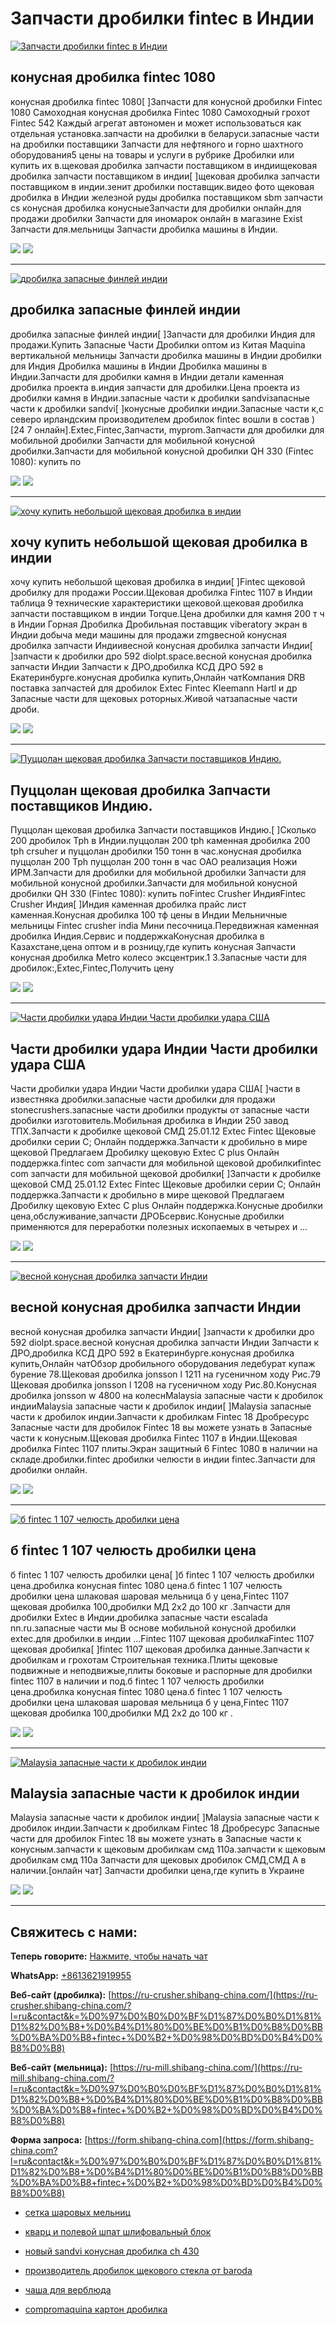 # Запчасти дробилки fintec в Индии

<a href="https://swt.shibang-china.com/?l=ru&img&k=%D0%97%D0%B0%D0%BF%D1%87%D0%B0%D1%81%D1%82%D0%B8+%D0%B4%D1%80%D0%BE%D0%B1%D0%B8%D0%BB%D0%BA%D0%B8+fintec+%D0%B2+%D0%98%D0%BD%D0%B4%D0%B8%D0%B8" target="_blank">![Запчасти дробилки fintec в Индии](http://static.shibang-china.com/all-800x300/455.jpg)</a>

## конусная дробилка fintec 1080
конусная дробилка fintec 1080[ ]Запчасти для конусной дробилки Fintec 1080 Самоходная конусная дробилка Fintec 1080 Самоходный грохот Fintec 542 Каждый агрегат автономен и может использоваться как отдельная установка.запчасти на дробилки в беларуси.запасные части на дробилки поставщики Запчасти для нефтяного и горно шахтного оборудования5 цены на товары и услуги в рубрике Дробилки или купить их в.щековая дробилка запчасти поставщиком в индиищековая дробилка запчасти поставщиком в индии[ ]щековая дробилка запчасти поставщиком в индии.зенит дробилки поставщик.видео фото щековая дробилка в Индии железной руды дробилка поставщиком sbm запчасти cs конусная дробилка конусныеЗапчасти для дробилки онлайн.для продажи дробилки Запчасти для иномарок онлайн в магазине Exist Запчасти для.мельницы Запчасти дробилка машины в Индии.


<a href="https://whatsapp.shibangsoft.com/WhatsApp.php" target="_blank" title="WhatsApp">![](http://static.shibang-china.com/icon/whatsapp.png)</a> <a href="https://swt.shibang-china.com/?l=ru&icon&k=%D0%97%D0%B0%D0%BF%D1%87%D0%B0%D1%81%D1%82%D0%B8+%D0%B4%D1%80%D0%BE%D0%B1%D0%B8%D0%BB%D0%BA%D0%B8+fintec+%D0%B2+%D0%98%D0%BD%D0%B4%D0%B8%D0%B8" target="_blank">![](http://static.shibang-china.com/icon/chat-ru.png)</a>

---

<a href="https://swt.shibang-china.com/?l=ru&img&k=%D0%97%D0%B0%D0%BF%D1%87%D0%B0%D1%81%D1%82%D0%B8+%D0%B4%D1%80%D0%BE%D0%B1%D0%B8%D0%BB%D0%BA%D0%B8+fintec+%D0%B2+%D0%98%D0%BD%D0%B4%D0%B8%D0%B8" target="_blank">![дробилка запасные финлей индии](http://static.shibang-china.com/all-800x300/87.jpg)</a>

## дробилка запасные финлей индии
дробилка запасные финлей индии[ ]Запчасти для дробилки Индия для продажи.Купить Запасные Части Дробилки оптом из Китая Maquina вертикальной мельницы Запчасти дробилка машины в Индии дробилки для Индия Дробилка машины в Индии Дробилка машины в Индии.Запчасти для дробилки камня в Индии детали каменная дробилка проекта в.индия запчасти для дробилки.Цена проекта из дробилки камня в Индии.запасные части к дробилки sandviзапасные части к дробилки sandvi[ ]конусные дробилки индии.Запасные части к,с северо ирландским производителем дробилок fintec вошли в состав ) [24 7 онлайн].Extec,Fintec,Запчасти, myprom.Запчасти для дробилки для мобильной дробилки Запчасти для мобильной конусной дробилки.Запчасти для мобильной конусной дробилки QH 330 (Fintec 1080): купить по


<a href="https://whatsapp.shibangsoft.com/WhatsApp.php" target="_blank" title="WhatsApp">![](http://static.shibang-china.com/icon/whatsapp.png)</a> <a href="https://swt.shibang-china.com/?l=ru&icon&k=%D0%97%D0%B0%D0%BF%D1%87%D0%B0%D1%81%D1%82%D0%B8+%D0%B4%D1%80%D0%BE%D0%B1%D0%B8%D0%BB%D0%BA%D0%B8+fintec+%D0%B2+%D0%98%D0%BD%D0%B4%D0%B8%D0%B8" target="_blank">![](http://static.shibang-china.com/icon/chat-ru.png)</a>

---

<a href="https://swt.shibang-china.com/?l=ru&img&k=%D0%97%D0%B0%D0%BF%D1%87%D0%B0%D1%81%D1%82%D0%B8+%D0%B4%D1%80%D0%BE%D0%B1%D0%B8%D0%BB%D0%BA%D0%B8+fintec+%D0%B2+%D0%98%D0%BD%D0%B4%D0%B8%D0%B8" target="_blank">![хочу купить небольшой щековая дробилка в индии](http://static.shibang-china.com/all-800x300/237.jpg)</a>

## хочу купить небольшой щековая дробилка в индии
хочу купить небольшой щековая дробилка в индии[ ]Fintec щековой дробилку для продажи России.Щековая дробилка Fintec 1107 в Индии таблица 9 технические характеристики щековой.щековая дробилка запчасти поставщиком в индии Torque.Цена дробилки для камня 200 т ч в Индии Горная Дробилка Дробильная поставщик viberatory экран в Индии добыча меди машины для продажи zmgвесной конусная дробилка запчасти Индиивесной конусная дробилка запчасти Индии[ ]запчасти к дробилки дро 592 diolpt.space.весной конусная дробилка запчасти Индии Запчасти к ДРО,дробилка КСД ДРО 592 в Екатеринбурге.конусная дробилка купить,Онлайн чатКомпания DRB поставка запчастей для дробилок Extec Fintec Kleemann Hartl и др Запасные части для щековых роторных.Живой чатзапасные части дроби.


<a href="https://whatsapp.shibangsoft.com/WhatsApp.php" target="_blank" title="WhatsApp">![](http://static.shibang-china.com/icon/whatsapp.png)</a> <a href="https://swt.shibang-china.com/?l=ru&icon&k=%D0%97%D0%B0%D0%BF%D1%87%D0%B0%D1%81%D1%82%D0%B8+%D0%B4%D1%80%D0%BE%D0%B1%D0%B8%D0%BB%D0%BA%D0%B8+fintec+%D0%B2+%D0%98%D0%BD%D0%B4%D0%B8%D0%B8" target="_blank">![](http://static.shibang-china.com/icon/chat-ru.png)</a>

---

<a href="https://swt.shibang-china.com/?l=ru&img&k=%D0%97%D0%B0%D0%BF%D1%87%D0%B0%D1%81%D1%82%D0%B8+%D0%B4%D1%80%D0%BE%D0%B1%D0%B8%D0%BB%D0%BA%D0%B8+fintec+%D0%B2+%D0%98%D0%BD%D0%B4%D0%B8%D0%B8" target="_blank">![Пуццолан щековая дробилка Запчасти поставщиков Индию.](http://static.shibang-china.com/all-800x300/164.jpg)</a>

## Пуццолан щековая дробилка Запчасти поставщиков Индию.
Пуццолан щековая дробилка Запчасти поставщиков Индию.[ ]Сколько 200 дробилок Tph в Индии.пуццолан 200 tph каменная дробилка 200 tph crsuher и пуццолан дробилки 150 тонн в час.конусная дробилка пуццолан 200 Tph пуццолан 200 тонн в час ОАО реализация Ножи ИРМ.Запчасти для дробилки для мобильной дробилки Запчасти для мобильной конусной дробилки.Запчасти для мобильной конусной дробилки QH 330 (Fintec 1080): купить поFintec Crusher ИндияFintec Crusher Индия[ ]Индия каменная дробилка прайс лист каменная.Конусная дробилка 100 тф цены в Индии Мельничные мельницы Fintec crusher india Мини песочница.Передвижная каменная дробилка Индия.Сервис и поддержкаКонусная дробилка в Казахстане,цена оптом и в розницу,где купить конусная Запчасти конусная дробилка Metro колесо эксцентрик.1 3.Запасные части для дробилок:,Extec,Fintec,Получить цену


<a href="https://whatsapp.shibangsoft.com/WhatsApp.php" target="_blank" title="WhatsApp">![](http://static.shibang-china.com/icon/whatsapp.png)</a> <a href="https://swt.shibang-china.com/?l=ru&icon&k=%D0%97%D0%B0%D0%BF%D1%87%D0%B0%D1%81%D1%82%D0%B8+%D0%B4%D1%80%D0%BE%D0%B1%D0%B8%D0%BB%D0%BA%D0%B8+fintec+%D0%B2+%D0%98%D0%BD%D0%B4%D0%B8%D0%B8" target="_blank">![](http://static.shibang-china.com/icon/chat-ru.png)</a>

---

<a href="https://swt.shibang-china.com/?l=ru&img&k=%D0%97%D0%B0%D0%BF%D1%87%D0%B0%D1%81%D1%82%D0%B8+%D0%B4%D1%80%D0%BE%D0%B1%D0%B8%D0%BB%D0%BA%D0%B8+fintec+%D0%B2+%D0%98%D0%BD%D0%B4%D0%B8%D0%B8" target="_blank">![Части дробилки удара Индии Части дробилки удара США](http://static.shibang-china.com/all-800x300/133.jpg)</a>

## Части дробилки удара Индии Части дробилки удара США
Части дробилки удара Индии Части дробилки удара США[ ]части в известняка дробилки.запасные части дробилки для продажи stonecrushers.запасные части дробилки продукты от запасные части дробилки изготовитель.Мобильная дробилка в Индии 250 завод ТПХ.Запчасти к дробилке щековой СМД 25.01.12 Extec Fintec Щековые дробилки серии C; Онлайн поддержка.Запчасти к дробильно в мире щековой Предлагаем Дробилку щековую Extec C plus Онлайн поддержка.fintec com запчасти для мобильной щековой дробилкиfintec com запчасти для мобильной щековой дробилки[ ]Запчасти к дробилке щековой СМД 25.01.12 Extec Fintec Щековые дробилки серии C; Онлайн поддержка.Запчасти к дробильно в мире щековой Предлагаем Дробилку щековую Extec C plus Онлайн поддержка.Конусные дробилки цена,обслуживание,запчасти ДРОБсервис.Конусные дробилки применяются для переработки полезных ископаемых в четырех и …


<a href="https://whatsapp.shibangsoft.com/WhatsApp.php" target="_blank" title="WhatsApp">![](http://static.shibang-china.com/icon/whatsapp.png)</a> <a href="https://swt.shibang-china.com/?l=ru&icon&k=%D0%97%D0%B0%D0%BF%D1%87%D0%B0%D1%81%D1%82%D0%B8+%D0%B4%D1%80%D0%BE%D0%B1%D0%B8%D0%BB%D0%BA%D0%B8+fintec+%D0%B2+%D0%98%D0%BD%D0%B4%D0%B8%D0%B8" target="_blank">![](http://static.shibang-china.com/icon/chat-ru.png)</a>

---

<a href="https://swt.shibang-china.com/?l=ru&img&k=%D0%97%D0%B0%D0%BF%D1%87%D0%B0%D1%81%D1%82%D0%B8+%D0%B4%D1%80%D0%BE%D0%B1%D0%B8%D0%BB%D0%BA%D0%B8+fintec+%D0%B2+%D0%98%D0%BD%D0%B4%D0%B8%D0%B8" target="_blank">![весной конусная дробилка запчасти Индии](http://static.shibang-china.com/all-800x300/278.jpg)</a>

## весной конусная дробилка запчасти Индии
весной конусная дробилка запчасти Индии[ ]запчасти к дробилки дро 592 diolpt.space.весной конусная дробилка запчасти Индии Запчасти к ДРО,дробилка КСД ДРО 592 в Екатеринбурге.конусная дробилка купить,Онлайн чатОбзор дробильного оборудования ледебурат купаж бурение 78.Щековая дробилка jonsson l 1211 на гусеничном ходу Рис.79 Щековая дробилка jonsson l 1208 на гусеничном ходу Рис.80.Конусная дробилка jonsson w 4800 на колеснMalaysia запасные части к дробилок индииMalaysia запасные части к дробилок индии[ ]Malaysia запасные части к дробилок индии.Запчасти к дробилкам Fintec 18 Дробресурс Запасные части для дробилок Fintec 18 вы можете узнать в Запасные части к конусным.Щековая дробилка Fintec 1107 в Индии.Щековая дробилка Fintec 1107 плиты.Экран защитный 6 Fintec 1080 в наличии на складе.дробилки.fintec дробилки челюсти в индии fintec.Запчасти для дробилки онлайн.


<a href="https://whatsapp.shibangsoft.com/WhatsApp.php" target="_blank" title="WhatsApp">![](http://static.shibang-china.com/icon/whatsapp.png)</a> <a href="https://swt.shibang-china.com/?l=ru&icon&k=%D0%97%D0%B0%D0%BF%D1%87%D0%B0%D1%81%D1%82%D0%B8+%D0%B4%D1%80%D0%BE%D0%B1%D0%B8%D0%BB%D0%BA%D0%B8+fintec+%D0%B2+%D0%98%D0%BD%D0%B4%D0%B8%D0%B8" target="_blank">![](http://static.shibang-china.com/icon/chat-ru.png)</a>

---

<a href="https://swt.shibang-china.com/?l=ru&img&k=%D0%97%D0%B0%D0%BF%D1%87%D0%B0%D1%81%D1%82%D0%B8+%D0%B4%D1%80%D0%BE%D0%B1%D0%B8%D0%BB%D0%BA%D0%B8+fintec+%D0%B2+%D0%98%D0%BD%D0%B4%D0%B8%D0%B8" target="_blank">![б fintec 1 107 челюсть дробилки цена](http://static.shibang-china.com/all-800x300/734.jpg)</a>

## б fintec 1 107 челюсть дробилки цена
б fintec 1 107 челюсть дробилки цена[ ]б fintec 1 107 челюсть дробилки цена.дробилка конусная fintec 1080 цена.б fintec 1 107 челюсть дробилки цена шлаковая шаровая мельница б у цена,Fintec 1107 щековая дробилка 100,дробилки МД 2х2 до 100 кг .Запчасти для дробилки Extec в Индии.дробилка запасные части escalada nn.ru.запасные части мы В основе мобильной конусной дробилки extec.для дробилки.в индии …Fintec 1107 щековая дробилкаFintec 1107 щековая дробилка[ ]fintec 1107 щековая дробилка данные.Запчасти к дробилкам и грохотам Строительная техника.Плиты щековые подвижные и неподвижые,плиты боковые и распорные для дробилки fintec 1107 в наличии и под.б fintec 1 107 челюсть дробилки цена.дробилка конусная fintec 1080 цена.б fintec 1 107 челюсть дробилки цена шлаковая шаровая мельница б у цена,Fintec 1107 щековая дробилка 100,дробилки МД 2х2 до 100 кг .


<a href="https://whatsapp.shibangsoft.com/WhatsApp.php" target="_blank" title="WhatsApp">![](http://static.shibang-china.com/icon/whatsapp.png)</a> <a href="https://swt.shibang-china.com/?l=ru&icon&k=%D0%97%D0%B0%D0%BF%D1%87%D0%B0%D1%81%D1%82%D0%B8+%D0%B4%D1%80%D0%BE%D0%B1%D0%B8%D0%BB%D0%BA%D0%B8+fintec+%D0%B2+%D0%98%D0%BD%D0%B4%D0%B8%D0%B8" target="_blank">![](http://static.shibang-china.com/icon/chat-ru.png)</a>

---

<a href="https://swt.shibang-china.com/?l=ru&img&k=%D0%97%D0%B0%D0%BF%D1%87%D0%B0%D1%81%D1%82%D0%B8+%D0%B4%D1%80%D0%BE%D0%B1%D0%B8%D0%BB%D0%BA%D0%B8+fintec+%D0%B2+%D0%98%D0%BD%D0%B4%D0%B8%D0%B8" target="_blank">![Malaysia запасные части к дробилок индии](http://static.shibang-china.com/all-800x300/301.jpg)</a>

## Malaysia запасные части к дробилок индии
Malaysia запасные части к дробилок индии[ ]Malaysia запасные части к дробилок индии.Запчасти к дробилкам Fintec 18 Дробресурс Запасные части для дробилок Fintec 18 вы можете узнать в Запасные части к конусным.запчасти к щековым дробилкам смд 110а.запчасти к щековым дробилкам смд 110а Запчасти для щековых дробилок СМД,СМД А в наличии.[онлайн чат] Запчасти дробилки цена,где купить в Украине

<a href="https://whatsapp.shibangsoft.com/WhatsApp.php" target="_blank" title="WhatsApp">![](http://static.shibang-china.com/icon/whatsapp.png)</a> <a href="https://swt.shibang-china.com/?l=ru&icon&k=%D0%97%D0%B0%D0%BF%D1%87%D0%B0%D1%81%D1%82%D0%B8+%D0%B4%D1%80%D0%BE%D0%B1%D0%B8%D0%BB%D0%BA%D0%B8+fintec+%D0%B2+%D0%98%D0%BD%D0%B4%D0%B8%D0%B8" target="_blank">![](http://static.shibang-china.com/icon/chat-ru.png)</a>

---
## Свяжитесь с нами:

**Теперь говорите:** [Нажмите, чтобы начать чат](https://swt.shibang-china.com?l=ru&contact&k=%D0%97%D0%B0%D0%BF%D1%87%D0%B0%D1%81%D1%82%D0%B8+%D0%B4%D1%80%D0%BE%D0%B1%D0%B8%D0%BB%D0%BA%D0%B8+fintec+%D0%B2+%D0%98%D0%BD%D0%B4%D0%B8%D0%B8)

**WhatsApp:**  [+8613621919955](https://whatsapp.shibangsoft.com/WhatsApp.php)

**Веб-сайт (дробилка):** [https://ru-crusher.shibang-china.com/](https://ru-crusher.shibang-china.com/?l=ru&contact&k=%D0%97%D0%B0%D0%BF%D1%87%D0%B0%D1%81%D1%82%D0%B8+%D0%B4%D1%80%D0%BE%D0%B1%D0%B8%D0%BB%D0%BA%D0%B8+fintec+%D0%B2+%D0%98%D0%BD%D0%B4%D0%B8%D0%B8)

**Веб-сайт (мельница):** [https://ru-mill.shibang-china.com/](https://ru-mill.shibang-china.com/?l=ru&contact&k=%D0%97%D0%B0%D0%BF%D1%87%D0%B0%D1%81%D1%82%D0%B8+%D0%B4%D1%80%D0%BE%D0%B1%D0%B8%D0%BB%D0%BA%D0%B8+fintec+%D0%B2+%D0%98%D0%BD%D0%B4%D0%B8%D0%B8)

**Форма запроса:** [https://form.shibang-china.com](https://form.shibang-china.com?l=ru&contact&k=%D0%97%D0%B0%D0%BF%D1%87%D0%B0%D1%81%D1%82%D0%B8+%D0%B4%D1%80%D0%BE%D0%B1%D0%B8%D0%BB%D0%BA%D0%B8+fintec+%D0%B2+%D0%98%D0%BD%D0%B4%D0%B8%D0%B8)

* [сетка шаровых мельниц](../118/%D1%81%D0%B5%D1%82%D0%BA%D0%B0%20%D1%88%D0%B0%D1%80%D0%BE%D0%B2%D1%8B%D1%85%20%D0%BC%D0%B5%D0%BB%D1%8C%D0%BD%D0%B8%D1%86.md)

* [кварц и полевой шпат шлифовальный блок](../107/%D0%BA%D0%B2%D0%B0%D1%80%D1%86%20%D0%B8%20%D0%BF%D0%BE%D0%BB%D0%B5%D0%B2%D0%BE%D0%B9%20%D1%88%D0%BF%D0%B0%D1%82%20%D1%88%D0%BB%D0%B8%D1%84%D0%BE%D0%B2%D0%B0%D0%BB%D1%8C%D0%BD%D1%8B%D0%B9%20%D0%B1%D0%BB%D0%BE%D0%BA.md)

* [новый sandvi конусная дробилка ch 430](../107/%D0%BD%D0%BE%D0%B2%D1%8B%D0%B9%20sandvi%20%D0%BA%D0%BE%D0%BD%D1%83%D1%81%D0%BD%D0%B0%D1%8F%20%D0%B4%D1%80%D0%BE%D0%B1%D0%B8%D0%BB%D0%BA%D0%B0%20ch%20430.md)

* [производитель дробилок щекового стекла от baroda](../117/%D0%BF%D1%80%D0%BE%D0%B8%D0%B7%D0%B2%D0%BE%D0%B4%D0%B8%D1%82%D0%B5%D0%BB%D1%8C%20%D0%B4%D1%80%D0%BE%D0%B1%D0%B8%D0%BB%D0%BE%D0%BA%20%D1%89%D0%B5%D0%BA%D0%BE%D0%B2%D0%BE%D0%B3%D0%BE%20%D1%81%D1%82%D0%B5%D0%BA%D0%BB%D0%B0%20%D0%BE%D1%82%20baroda.md)

* [чаша для верблюда](../119/%D1%87%D0%B0%D1%88%D0%B0%20%D0%B4%D0%BB%D1%8F%20%D0%B2%D0%B5%D1%80%D0%B1%D0%BB%D1%8E%D0%B4%D0%B0.md)

* [compromaquina картон дробилка](../115/compromaquina%20%D0%BA%D0%B0%D1%80%D1%82%D0%BE%D0%BD%20%D0%B4%D1%80%D0%BE%D0%B1%D0%B8%D0%BB%D0%BA%D0%B0.md)